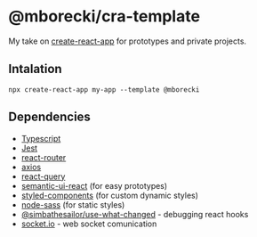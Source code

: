 # @mborecki/cra-template

My take on [create-react-app](https://github.com/facebook/create-react-app) for prototypes and private projects.

## Intalation

```
npx create-react-app my-app --template @mborecki
```

## Dependencies

* [Typescript](https://www.typescriptlang.org/)
* [Jest](https://jestjs.io/)
* [react-router](https://reacttraining.com/react-router/web/guides/quick-start)
* [axios](https://github.com/axios/axios)
* [react-query](https://github.com/tannerlinsley/react-query)
* [semantic-ui-react](https://react.semantic-ui.com/) (for easy prototypes)
* [styled-components](https://styled-components.com/) (for custom dynamic styles)
* [node-sass](https://github.com/sass/node-sass) (for static styles)
* [@simbathesailor/use-what-changed](https://github.com/simbathesailor/use-what-changed) - debugging react hooks
* [socket.io](https://socket.io/) - web socket comunication
